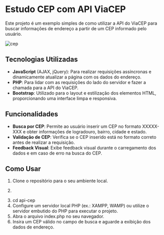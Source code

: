 # Estudo CEP com API ViaCEP

Este projeto é um exemplo simples de como utilizar a API do ViaCEP para buscar informações de endereço a partir de um CEP informado pelo usuário.

![cep](https://github.com/thaynarasabryna/api-cep/assets/112216179/41103def-ace9-4744-ba4c-cf3ffd1bc69c)

## Tecnologias Utilizadas

- **JavaScript** (AJAX, jQuery): Para realizar requisições assíncronas e dinamicamente atualizar a página com os dados do endereço.
- **PHP**: Para lidar com as requisições do lado do servidor e fazer a chamada para a API do ViaCEP.
- **Bootstrap**: Utilizado para o layout e estilização dos elementos HTML, proporcionando uma interface limpa e responsiva.

## Funcionalidades

- **Busca por CEP**: Permite ao usuário inserir um CEP no formato XXXXX-XXX e obter informações de logradouro, bairro, cidade e estado.
- **Validação de CEP**: Verifica se o CEP inserido está no formato correto antes de realizar a requisição.
- **Feedback Visual**: Exibe feedback visual durante o carregamento dos dados e em caso de erro na busca do CEP.

## Como Usar

1. Clone o repositório para o seu ambiente local.
2. ```bash git clone https://github.com/thaynarasabryna/api-cep.git
3. cd api-cep
4. Configure um servidor local PHP (ex.: XAMPP, WAMP) ou utilize o servidor embutido do PHP para executar o projeto.
5. Abra o arquivo index.php no seu navegador.
6. Insira um CEP válido no campo de busca e aguarde a exibição dos dados de endereço.
